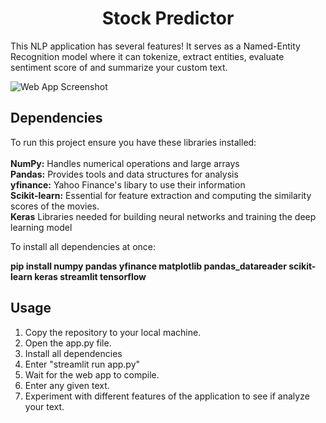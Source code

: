 <h1 align="center">Stock Predictor</h1>

This NLP application has several features! It serves as a Named-Entity Recognition model where it can tokenize, extract entities, evaluate sentiment score of and summarize your custom text.

![Web App Screenshot](./Web%20App%20Picture.png)

## Dependencies
To run this project ensure you have these libraries installed:<br><br>
**NumPy:** Handles numerical operations and large arrays<br>
**Pandas:** Provides tools and data structures for analysis<br>
**yfinance:** Yahoo Finance's libary to use their information<br>
**Scikit-learn:** Essential for feature extraction and computing the similarity scores of the movies.<br>
**Keras** Libraries needed for building neural networks and training the deep learning model

To install all dependencies at once:

**pip install numpy pandas yfinance matplotlib pandas_datareader scikit-learn keras streamlit tensorflow**

## Usage
1. Copy the repository to your local machine.
2. Open the app.py file.
3. Install all dependencies
4. Enter "streamlit run app.py"
5. Wait for the web app to compile.
6. Enter any given text.
7. Experiment with different features of the application to see if analyze your text.
